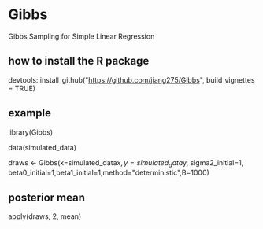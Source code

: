 # Gibbs
Gibbs Sampling for Simple Linear Regression

## how to install the R package
devtools::install_github("https://github.com/jiang275/Gibbs", build_vignettes = TRUE)

## example
library(Gibbs)

data(simulated_data)

draws <- Gibbs(x=simulated_data$x,y=simulated_data$y,
sigma2_initial=1, beta0_initial=1,beta1_initial=1,method="deterministic",B=1000)

## posterior mean
apply(draws, 2, mean)
